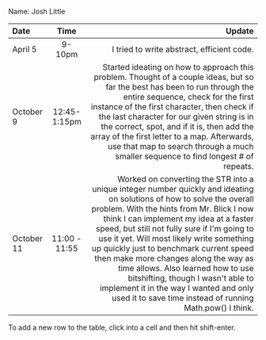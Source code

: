 Name: Josh Little

| Date       |     Time      |                                                                                                                                                                                                                                                                                                                                                                                                                                                                                                                                                                         Update |
|:-----------|:-------------:|-------------------------------------------------------------------------------------------------------------------------------------------------------------------------------------------------------------------------------------------------------------------------------------------------------------------------------------------------------------------------------------------------------------------------------------------------------------------------------------------------------------------------------------------------------------------------------:|
| April 5    |    9-10pm     |                                                                                                                                                                                                                                                                                                                                                                                                                                                                                                                                     I tried to write abstract, efficient code. |
| October 9  | 12:45-1:15pm  |                                                                                                                              Started ideating on how to approach this problem. Thought of a couple ideas, but so far the best has been to run through the entire sequence, check for the first instance of the first character, then check if the last character for our given string is in the correct, spot, and if it is, then add the array of the first letter to a map. Afterwards, use that map to search through a much smaller sequence to find longest # of repeats. |
| October 11 | 11:00 - 11:55 | Worked on converting the STR into a unique integer number quickly and ideating on solutions of how to solve the overall problem. With the hints from Mr. Blick I now think I can implement my idea at a faster speed, but still not fully sure if I'm going to use it yet. Will most likely write something up quickly just to benchmark current speed then make more changes along the way as time allows. Also learned how to use bitshifting, though I wasn't able to implement it in the way I wanted and only used it to save time instead of running Math.pow() I think. |


To add a new row to the table, click into a cell and then hit shift-enter.
